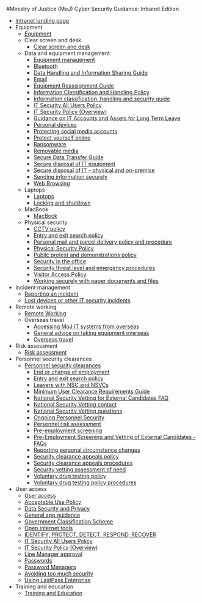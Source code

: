 #Ministry of Justice (MoJ) Cyber Security Guidance: Intranet Edition

* [Intranet landing page](https://security-guidance.service.justice.gov.uk/intranet-landing-page/)
* Equipment
    * [Equipment](https://security-guidance.service.justice.gov.uk/equipment/)
    * Clear screen and desk
        -   [Clear screen and desk](https://security-guidance.service.justice.gov.uk/clear-screen-and-desk/)
    * Data and equipment management
        -   [Equipment management](https://security-guidance.service.justice.gov.uk/equipment-management/)
        -   [Bluetooth](https://security-guidance.service.justice.gov.uk/bluetooth/)
        -   [Data Handling and Information Sharing Guide](https://security-guidance.service.justice.gov.uk/data-handling-and-information-sharing-guide/)
        -   [Email](https://security-guidance.service.justice.gov.uk/email/)
        -   [Equipment Reassignment Guide](https://security-guidance.service.justice.gov.uk/equipment-reassignment-guide/)
        -   [Information Classification and Handling Policy](https://security-guidance.service.justice.gov.uk/information-classification-and-handling-policy/)
        -   [Information classification, handling and security guide](https://security-guidance.service.justice.gov.uk/information-classification-handling-and-security-guide/)
        -   [IT Security All Users Policy](https://security-guidance.service.justice.gov.uk/it-security-all-users-policy/)
        -   [IT Security Policy (Overview)](https://security-guidance.service.justice.gov.uk/it-security-policy-overview/)
        -   [Guidance on IT Accounts and Assets for Long Term Leave](https://security-guidance.service.justice.gov.uk/long-term-leave/)
        -   [Personal devices](https://security-guidance.service.justice.gov.uk/personal-devices/)
        -   [Protecting social media accounts](https://security-guidance.service.justice.gov.uk/protecting-social-media-accounts/)
        -   [Protect yourself online](https://security-guidance.service.justice.gov.uk/protect-yourself-online/)
        -   [Ransomware](https://security-guidance.service.justice.gov.uk/ransomware/)
        -   [Removable media](https://security-guidance.service.justice.gov.uk/removable-media/)
        -   [Secure Data Transfer Guide](https://security-guidance.service.justice.gov.uk/secure-data-transfer-guide/)
        -   [Secure disposal of IT equipment](https://security-guidance.service.justice.gov.uk/secure-disposal-of-it-equipment/)
        -   [Secure disposal of IT - physical and on-premise](https://security-guidance.service.justice.gov.uk/secure-disposal-of-it-physical-and-on-premise/)
        -   [Sending information securely](https://security-guidance.service.justice.gov.uk/sending-information-securely/)
        -   [Web Browsing](https://security-guidance.service.justice.gov.uk/web-browsing/)
    * Laptops
        -   [Laptops](https://security-guidance.service.justice.gov.uk/laptops/)
        -   [Locking and shutdown](https://security-guidance.service.justice.gov.uk/locking-and-shutdown/)
    * MacBook
        -   [MacBook](https://security-guidance.service.justice.gov.uk/policies-for-macbook-users/)
    * Physical security
        -   [CCTV policy](https://security-guidance.service.justice.gov.uk/cctv-policy/)
        -   [Entry and exit search policy](https://security-guidance.service.justice.gov.uk/entry-and-exit-search-policy/)
        -   [Personal mail and parcel delivery policy and procedure](https://security-guidance.service.justice.gov.uk/personal-mail-and-parcel-delivery-policy-and-procedure/)
        -   [Physical Security Policy](https://security-guidance.service.justice.gov.uk/physical-security-policy/)
        -   [Public protest and demonstrations policy](https://security-guidance.service.justice.gov.uk/public-protest-and-demonstrations-policy/)
        -   [Security in the office](https://security-guidance.service.justice.gov.uk/security-in-the-office/)
        -   [Security threat level and emergency procedures](https://security-guidance.service.justice.gov.uk/security-threat-level-and-emergency-procedures/)
        -   [Visitor Access Policy](https://security-guidance.service.justice.gov.uk/visitor-access-policy/)
        -   [Working securely with paper documents and files](https://security-guidance.service.justice.gov.uk/working-securely-with-paper-documents-and-files/)
* Incident management
    * [Reporting an incident](https://security-guidance.service.justice.gov.uk/reporting-an-incident/)
    * [Lost devices or other IT security incidents](https://security-guidance.service.justice.gov.uk/lost-devices-incidents/)
* Remote working
    * [Remote Working](https://security-guidance.service.justice.gov.uk/remote-working/)
    * Overseas travel
        -   [Accessing MoJ IT systems from overseas](https://security-guidance.service.justice.gov.uk/accessing-moj-it-systems-from-overseas/)
        -   [General advice on taking equipment overseas](https://security-guidance.service.justice.gov.uk/general-advice-on-taking-equipment-overseas/)
        -   [Overseas travel](https://security-guidance.service.justice.gov.uk/overseas-travel/)
* Risk assessment
    * [Risk assessment](https://security-guidance.service.justice.gov.uk/risk-reviews/)
* Personnel security clearances
    * [Personnel security clearances](https://security-guidance.service.justice.gov.uk/personnel-security-clearances/)
        -   [End or change of employment](https://security-guidance.service.justice.gov.uk/end-or-change-of-employment/)
        -   [Entry and exit search policy](https://security-guidance.service.justice.gov.uk/entry-and-exit-search-policy/)
        -   [Leavers with NSC and NSVCs](https://security-guidance.service.justice.gov.uk/leavers-with-nsc-and-nscvs/)
        -   [Minimum User Clearance Requirements Guide](https://security-guidance.service.justice.gov.uk/minimum-user-clearance-requirements-guide/)
        -   [National Security Vetting for External Candidates FAQ](https://security-guidance.service.justice.gov.uk/national-security-vetting-for-external-candidates-faq/)
        -   [National Security Vetting contact](https://security-guidance.service.justice.gov.uk/national-security-vetting-contact/)
        -   [National Security Vetting questions](https://security-guidance.service.justice.gov.uk/national-security-vetting-questions/)
        -   [Ongoing Personnel Security](https://security-guidance.service.justice.gov.uk/ongoing-personnel-security/)
        -   [Personnel risk assessment](https://security-guidance.service.justice.gov.uk/personnel-risk-assessment/)
        -   [Pre-employment screening](https://security-guidance.service.justice.gov.uk/pre-employment-screening/)
        -   [Pre-Employment Screening and Vetting of External Candidates - FAQs](https://security-guidance.service.justice.gov.uk/pre-employment-screening-and-vetting-of-external-candidates-faqs/)
        -   [Reporting personal circumstance changes](https://security-guidance.service.justice.gov.uk/reporting-personal-circumstance-changes/)
        -   [Security clearance appeals policy](https://security-guidance.service.justice.gov.uk/security-clearance-appeals-policy/)
        -   [Security clearance appeals procedures](https://security-guidance.service.justice.gov.uk/security-clearance-appeals-procedures/)
        -   [Security vetting assessment of need](https://security-guidance.service.justice.gov.uk/security-vetting-assessment-need/)
        -   [Voluntary drug testing policy](https://security-guidance.service.justice.gov.uk/voluntary-drug-testing-policy/)
        -   [Voluntary drug testing policy procedures](https://security-guidance.service.justice.gov.uk/voluntary-drug-testing-policy-procedures/)
* User access
    * [User access](https://security-guidance.service.justice.gov.uk/acceptable-use/)
    * [Acceptable Use Policy](https://security-guidance.service.justice.gov.uk/acceptable-use-policy/)
    * [Data Security and Privacy](https://security-guidance.service.justice.gov.uk/data-security-and-privacy/)
    * [General app guidance](https://security-guidance.service.justice.gov.uk/general-user-video-and-messaging-apps-guidance/)
    * [Government Classification Scheme](https://security-guidance.service.justice.gov.uk/government-classification-scheme/)
    * [Open internet tools](https://security-guidance.service.justice.gov.uk/guidance-for-using-open-internet-tools/)
    * [IDENTIFY, PROTECT, DETECT, RESPOND, RECOVER](https://security-guidance.service.justice.gov.uk/identify-protect-detect-respond-recover/)
    * [IT Security All Users Policy](https://security-guidance.service.justice.gov.uk/it-security-all-users-policy/)
    * [IT Security Policy (Overview)](https://security-guidance.service.justice.gov.uk/it-security-policy-overview/)
    * [Line Manager approval](https://security-guidance.service.justice.gov.uk/line-manager-approval/)
    * [Passwords](https://security-guidance.service.justice.gov.uk/passwords/)
    * [Password Managers](https://security-guidance.service.justice.gov.uk/password-managers/)
    * [Avoiding too much security](https://security-guidance.service.justice.gov.uk/setecastronomy/)
    * [Using LastPass Enterprise](https://security-guidance.service.justice.gov.uk/using-lastpass/)
* Training and education
    * [Training and Education](https://security-guidance.service.justice.gov.uk/training-and-education/)

